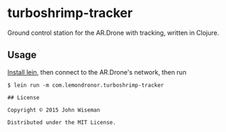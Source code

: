 # turboshrimp-tracker

Ground control station for the AR.Drone with tracking, written in Clojure.

## Usage

[Install lein](https://github.com/technomancy/leiningen#installation),
then connect to the AR.Drone's network, then run

```
$ lein run -m com.lemondronor.turboshrimp-tracker

## License

Copyright © 2015 John Wiseman

Distributed under the MIT License.
